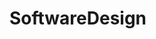 # SoftwareDesign

[github-actions-shield]: https://github.com/sloboegen98/SoftwareDesign/tree/CLI/workflows/PythonCLI/badge.svg
